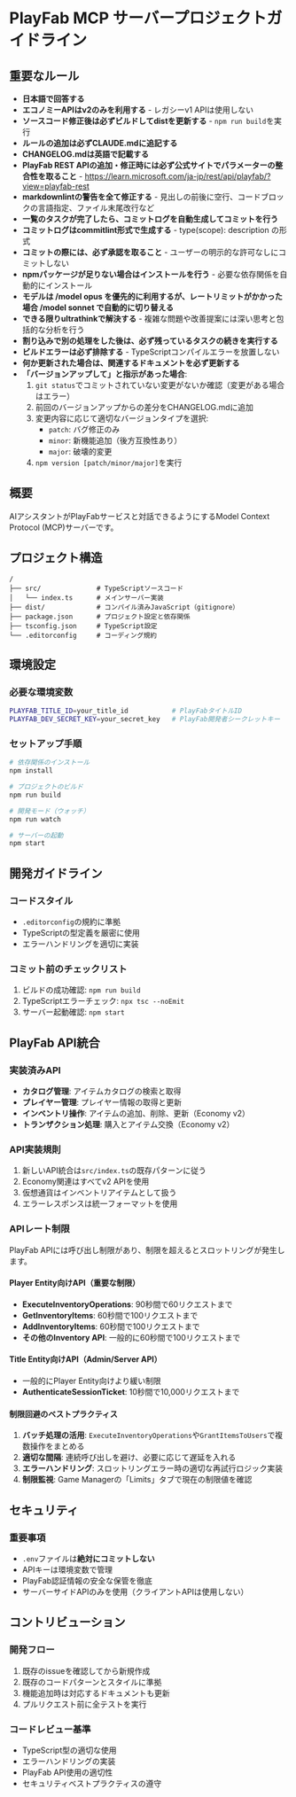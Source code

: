 # PlayFab MCP サーバープロジェクトガイドライン

## 重要なルール
- **日本語で回答する**
- **エコノミーAPIはv2のみを利用する** - レガシーv1 APIは使用しない
- **ソースコード修正後は必ずビルドしてdistを更新する** - `npm run build`を実行
- **ルールの追加は必ずCLAUDE.mdに追記する**
- **CHANGELOG.mdは英語で記載する**
- **PlayFab REST APIの追加・修正時には必ず公式サイトでパラメーターの整合性を取ること** - https://learn.microsoft.com/ja-jp/rest/api/playfab/?view=playfab-rest
- **markdownlintの警告を全て修正する** - 見出しの前後に空行、コードブロックの言語指定、ファイル末尾改行など
- **一覧のタスクが完了したら、コミットログを自動生成してコミットを行う**
- **コミットログはcommitlint形式で生成する** - type(scope): description の形式
- **コミットの際には、必ず承認を取ること** - ユーザーの明示的な許可なしにコミットしない
- **npmパッケージが足りない場合はインストールを行う** - 必要な依存関係を自動的にインストール
- **モデルは /model opus を優先的に利用するが、レートリミットがかかった場合 /model sonnet で自動的に切り替える**
- **できる限りultrathinkで解決する** - 複雑な問題や改善提案には深い思考と包括的な分析を行う
- **割り込みで別の処理をした後は、必ず残っているタスクの続きを実行する**
- **ビルドエラーは必ず排除する** - TypeScriptコンパイルエラーを放置しない
- **何か更新された場合は、関連するドキュメントを必ず更新する**
- **「バージョンアップして」と指示があった場合**:
  1. `git status`でコミットされていない変更がないか確認（変更がある場合はエラー）
  2. 前回のバージョンアップからの差分をCHANGELOG.mdに追加
  3. 変更内容に応じて適切なバージョンタイプを選択:
     - `patch`: バグ修正のみ
     - `minor`: 新機能追加（後方互換性あり）
     - `major`: 破壊的変更
  4. `npm version [patch/minor/major]`を実行

## 概要

AIアシスタントがPlayFabサービスと対話できるようにするModel Context Protocol (MCP)サーバーです。

## プロジェクト構造

```text
/
├── src/              # TypeScriptソースコード
│   └── index.ts      # メインサーバー実装
├── dist/             # コンパイル済みJavaScript（gitignore）
├── package.json      # プロジェクト設定と依存関係
├── tsconfig.json     # TypeScript設定
└── .editorconfig     # コーディング規約
```

## 環境設定

### 必要な環境変数

```bash
PLAYFAB_TITLE_ID=your_title_id           # PlayFabタイトルID
PLAYFAB_DEV_SECRET_KEY=your_secret_key   # PlayFab開発者シークレットキー
```

### セットアップ手順

```bash
# 依存関係のインストール
npm install

# プロジェクトのビルド
npm run build

# 開発モード（ウォッチ）
npm run watch

# サーバーの起動
npm start
```

## 開発ガイドライン

### コードスタイル

- `.editorconfig`の規約に準拠
- TypeScriptの型定義を厳密に使用
- エラーハンドリングを適切に実装

### コミット前のチェックリスト

1. ビルドの成功確認: `npm run build`
2. TypeScriptエラーチェック: `npx tsc --noEmit`
3. サーバー起動確認: `npm start`

## PlayFab API統合

### 実装済みAPI

- **カタログ管理**: アイテムカタログの検索と取得
- **プレイヤー管理**: プレイヤー情報の取得と更新
- **インベントリ操作**: アイテムの追加、削除、更新（Economy v2）
- **トランザクション処理**: 購入とアイテム交換（Economy v2）

### API実装規則

1. 新しいAPI統合は`src/index.ts`の既存パターンに従う
2. Economy関連はすべてv2 APIを使用
3. 仮想通貨はインベントリアイテムとして扱う
4. エラーレスポンスは統一フォーマットを使用

### APIレート制限

PlayFab APIには呼び出し制限があり、制限を超えるとスロットリングが発生します。

#### Player Entity向けAPI（重要な制限）

- **ExecuteInventoryOperations**: 90秒間で60リクエストまで
- **GetInventoryItems**: 60秒間で100リクエストまで
- **AddInventoryItems**: 60秒間で100リクエストまで
- **その他のInventory API**: 一般的に60秒間で100リクエストまで

#### Title Entity向けAPI（Admin/Server API）

- 一般的にPlayer Entity向けより緩い制限
- **AuthenticateSessionTicket**: 10秒間で10,000リクエストまで

#### 制限回避のベストプラクティス

1. **バッチ処理の活用**: `ExecuteInventoryOperations`や`GrantItemsToUsers`で複数操作をまとめる
2. **適切な間隔**: 連続呼び出しを避け、必要に応じて遅延を入れる
3. **エラーハンドリング**: スロットリングエラー時の適切な再試行ロジック実装
4. **制限監視**: Game Managerの「Limits」タブで現在の制限値を確認

## セキュリティ

### 重要事項

- `.env`ファイルは**絶対にコミットしない**
- APIキーは環境変数で管理
- PlayFab認証情報の安全な保管を徹底
- サーバーサイドAPIのみを使用（クライアントAPIは使用しない）

## コントリビューション

### 開発フロー

1. 既存のissueを確認してから新規作成
2. 既存のコードパターンとスタイルに準拠
3. 機能追加時は対応するドキュメントも更新
4. プルリクエスト前に全テストを実行

### コードレビュー基準

- TypeScript型の適切な使用
- エラーハンドリングの実装
- PlayFab API使用の適切性
- セキュリティベストプラクティスの遵守
